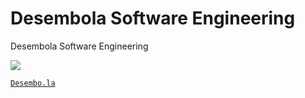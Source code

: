 # Desembola Software Engineering

Desembola Software Engineering

![](https://ticapsoriginal.com/static/softwaredesembola.png)

[`Desembo.la`](https://desembo.la)
